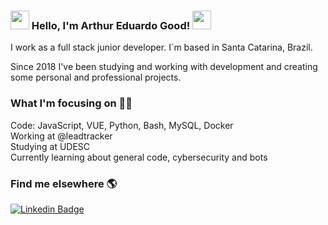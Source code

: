 ### <img src="https://media.giphy.com/media/kuWN0iF9BLQKk/giphy.gif" width="30px">   Hello, I'm Arthur Eduardo Good!  <img src="https://media.giphy.com/media/27wc7vMWPvvJC/giphy.gif" width="30px">
I work as a full stack junior developer. I´m based in Santa Catarina, Brazil.

Since 2018 I've been studying and working with development and creating some personal and professional projects.

### What I'm focusing on 👨‍💻

Code: JavaScript, VUE, Python, Bash, MySQL, Docker<br />
Working at @leadtracker<br />
Studying at UDESC<br />
Currently learning about general code, cybersecurity and bots<br />


### Find me elsewhere 🌎

[![Linkedin Badge](https://img.shields.io/badge/-LinkedIn-blue?style=flat-square&logo=Linkedin&logoColor=white&link=https://www.linkedin.com/in/harshkumarkhatri/)](https://www.linkedin.com/in/arthuredugood/)
